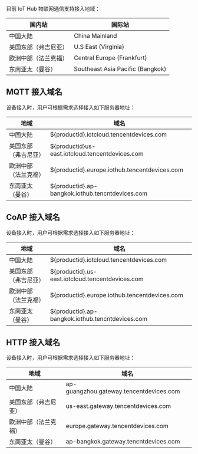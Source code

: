 
目前 IoT Hub 物联网通信支持接入地域：

| 国内站               | 国际站                           |
| -------------------- | -------------------------------- |
| 中国大陆             | China Mainland                   |
| 美国东部（弗吉尼亚） | U.S East (Virginia)              |
| 欧洲中部（法兰克福） | Central Europe (Frankfurt)       |
| 东南亚太（曼谷）     | Southeast Asia Pacific (Bangkok) |



## MQTT 接入域名

设备接入时，用户可根据需求选择接入如下服务器地址：

| 地域                 | 域名                                             |
| -------------------- | ------------------------------------------------ |
| 中国大陆             | ${productid}.iotcloud.tencentdevices.com         |
| 美国东部（弗吉尼亚） | ${productid}us-east.iotcloud.tencentdevices.com  |
| 欧洲中部（法兰克福） | ${productid}.europe.iothub.tencentdevices.com    |
| 东南亚太（曼谷）     | ${productid}.ap-bangkok.iothub.tencntdevices.com |

## CoAP 接入域名

设备接入时，用户可根据需求选择接入如下服务器地址：

| 地域                 | 域名                                             |
| -------------------- | ------------------------------------------------ |
| 中国大陆             | ${productid}.iotcloud.tencentdevices.com         |
| 美国东部（弗吉尼亚） | ${productid}.us-east.iotcloud.tencentdevices.com |
| 欧洲中部（法兰克福） | ${productid}.europe.iothub.tencentdevices.com    |
| 东南亚太（曼谷）     | ${productid}.ap-bangkok.iothub.tencntdevices.com |

## HTTP 接入域名

设备接入时，用户可根据需求选择接入如下服务器地址：

| 地域                 | 域名                                    |
| -------------------- | --------------------------------------- |
| 中国大陆             | ap-guangzhou.gateway.tencentdevices.com |
| 美国东部（弗吉尼亚） | us-east.gateway.tencentdevices.com      |
| 欧洲中部（法兰克福） | europe.gateway.tencentdevices.com       |
| 东南亚太（曼谷）     | ap-bangkok.gateway.tencntdevices.com    |
